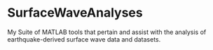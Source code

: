 # SurfaceWaveAnalyses

My Suite of MATLAB tools that pertain and assist with the analysis of earthquake-derived surface wave data and datasets. 

